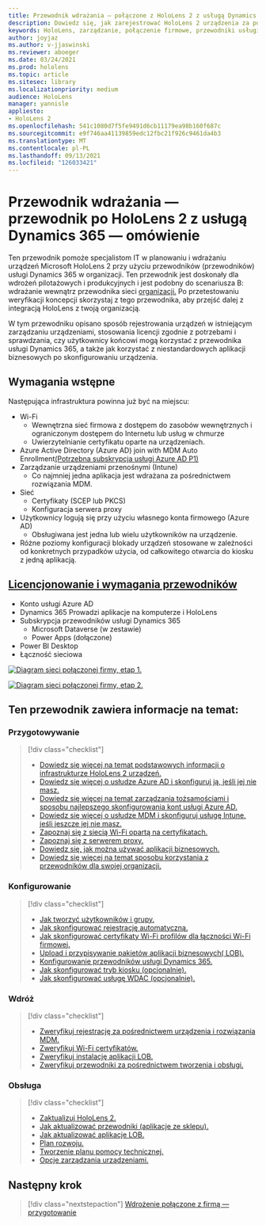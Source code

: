 ```yaml
---
title: Przewodnik wdrażania — połączone z HoloLens 2 z usługą Dynamics 365 — omówienie
description: Dowiedz się, jak zarejestrować HoloLens 2 urządzenia za pomocą przewodników usługi Dynamics 365 za pośrednictwem firmowej połączonej sieci.
keywords: HoloLens, zarządzanie, połączenie firmowe, przewodniki usługi Dynamics 365, AAD, Azure AD, MDM, Mobile Zarządzanie urządzeniami
author: joyjaz
ms.author: v-jjaswinski
ms.reviewer: aboeger
ms.date: 03/24/2021
ms.prod: hololens
ms.topic: article
ms.sitesec: library
ms.localizationpriority: medium
audience: HoloLens
manager: yannisle
appliesto:
- HoloLens 2
ms.openlocfilehash: 541c1080d7f5fe9491d6cb11179ea98b160f687c
ms.sourcegitcommit: e9f746aa41139859edc12fbc21f926c9461da4b3
ms.translationtype: MT
ms.contentlocale: pl-PL
ms.lasthandoff: 09/13/2021
ms.locfileid: "126033421"
---
```

# <a name="deployment-guide---corporate-connected-hololens-2-with-dynamics-365-guides---overview"></a>Przewodnik wdrażania — przewodnik po HoloLens 2 z usługą Dynamics 365 — omówienie

Ten przewodnik pomoże specjalistom IT w planowaniu i wdrażaniu urządzeń Microsoft HoloLens 2 przy użyciu przewodników (przewodników) usługi Dynamics 365 w organizacji. Ten przewodnik jest doskonały dla wdrożeń pilotażowych i produkcyjnych i jest podobny do scenariusza B: wdrażanie wewnątrz przewodnika sieci [organizacji.](/hololens/common-scenarios#scenario-b-deploy-inside-your-organizations-network) Po przetestowaniu weryfikacji koncepcji skorzystaj z tego przewodnika, aby przejść dalej z integracją HoloLens z twoją organizacją.

W tym przewodniku opisano sposób rejestrowania urządzeń w istniejącym zarządzaniu urządzeniami, stosowania licencji zgodnie z potrzebami i sprawdzania, czy użytkownicy końcowi mogą korzystać z przewodnika usługi Dynamics 365, a także jak korzystać z niestandardowych aplikacji biznesowych po skonfigurowaniu urządzenia. 

## <a name="prerequisites"></a>Wymagania wstępne

Następująca infrastruktura powinna już być na miejscu:
- Wi-Fi
    - Wewnętrzna sieć firmowa z dostępem do zasobów wewnętrznych i ograniczonym dostępem do Internetu lub usług w chmurze
    - Uwierzytelnianie certyfikatu oparte na urządzeniach.
- Azure Active Directory (Azure AD) join with MDM Auto Enrollment[(Potrzebna subskrypcja usługi Azure AD P1)](/azure/active-directory/fundamentals/active-directory-whatis)
- Zarządzanie urządzeniami przenośnymi (Intune)
    - Co najmniej jedna aplikacja jest wdrażana za pośrednictwem rozwiązania MDM.
- Sieć 
    - Certyfikaty (SCEP lub PKCS)
    - Konfiguracja serwera proxy
- Użytkownicy logują się przy użyciu własnego konta firmowego (Azure AD)
    - Obsługiwana jest jedna lub wielu użytkowników na urządzenie.
- Różne poziomy konfiguracji blokady urządzeń stosowane w zależności od konkretnych przypadków użycia, od całkowitego otwarcia do kiosku z jedną aplikacją.

## <a name="guides-licensing-and-requirements"></a>[Licencjonowanie i wymagania przewodników](/dynamics365/mixed-reality/guides/requirements#licensing-and-product-requirements)

- Konto usługi Azure AD
- Dynamics 365 Prowadzi aplikacje na komputerze i HoloLens
- Subskrypcja przewodników usługi Dynamics 365
    - Microsoft Dataverse (w zestawie)
    - Power Apps (dołączone)
- Power BI Desktop
- Łączność sieciowa

[![Diagram sieci połączonej firmy, etap 1. ](./images/deployment-guides-revised-scenario-b-01-1.png)](./images/deployment-guides-revised-scenario-b-01-1.png#lightbox)

[![Diagram sieci połączonej firmy, etap 2. ](./images/deployment-guides-revised-scenario-b-02-1.png)](./images/deployment-guides-revised-scenario-b-02-1.png#lightbox)

## <a name="in-this-guide-you-will"></a>Ten przewodnik zawiera informacje na temat:
### <a name="prepare"></a>Przygotowywanie
> [!div class="checklist"]
>- [Dowiedz się więcej na temat podstawowych informacji o infrastrukturze HoloLens 2 urządzeń.](hololens2-corp-connected-prepare.md#infrastructure-essentials)
>- [Dowiedz się więcej o usłudze Azure AD i skonfiguruj ją, jeśli jej nie masz.](hololens2-corp-connected-prepare.md#azure-active-directory)
>- [Dowiedz się więcej na temat zarządzania tożsamościami i sposobu najlepszego skonfigurowania kont usługi Azure AD.](hololens2-corp-connected-prepare.md#identity-management)
>- [Dowiedz się więcej o usłudze MDM i skonfiguruj usługę Intune, jeśli jeszcze jej nie masz.](hololens2-corp-connected-prepare.md#mobile-device-management)
>- [Zapoznaj się z siecią Wi-Fi opartą na certyfikatach.](hololens2-corp-connected-prepare.md#certificates)
>- [Zapoznaj się z serwerem proxy.](hololens2-corp-connected-prepare.md#proxy)
>- [Dowiedz się, jak można używać aplikacji biznesowych.](hololens2-corp-connected-prepare.md#line-of-business-apps)
>- [Dowiedz się więcej na temat sposobu korzystania z przewodników dla swojej organizacji.](hololens2-corp-connected-prepare.md#guides-playbook)
### <a name="configure"></a>Konfigurowanie
> [!div class="checklist"]
>- [Jak tworzyć użytkowników i grupy.](hololens2-corp-connected-configure.md#azure-users-and-groups)
>- [Jak skonfigurować rejestrację automatyczną.](hololens2-corp-connected-configure.md#auto-enrollment-on-hololens-2)
>- [Jak skonfigurować certyfikaty Wi-Fi profilów dla łączności Wi-Fi firmowej.](hololens2-corp-connected-configure.md#corporate-wi-fi-connectivity)
>- [Upload i przypisywanie pakietów aplikacji biznesowych( LOB).](hololens2-corp-connected-configure.md#app-deployment)
>- [Konfigurowanie przewodników usługi Dynamics 365.](hololens2-corp-connected-configure.md#setup-guides-application-licenses-dataverse-and-authoring)
>- [Jak skonfigurować tryb kiosku (opcjonalnie).](hololens2-corp-connected-configure.md#optional-kiosk-mode)
>- [Jak skonfigurować usługę WDAC (opcjonalnie).](hololens2-corp-connected-configure.md#optional-wdac)
### <a name="deploy"></a>Wdróż
> [!div class="checklist"]
>-  [Zweryfikuj rejestrację za pośrednictwem urządzenia i rozwiązania MDM.](hololens2-corp-connected-deploy.md#enrollment-validation)
>-  [Zweryfikuj Wi-Fi certyfikatów.](hololens2-corp-connected-deploy.md#wi-fi-certificate-validation)
>-  [Zweryfikuj instalację aplikacji LOB.](hololens2-corp-connected-deploy.md#validate-lob-app-install)
>-  [Zweryfikuj przewodniki za pośrednictwem tworzenia i obsługi.](hololens2-corp-connected-deploy.md#validate-dynamics-365-guides)
### <a name="maintain"></a>Obsługa
> [!div class="checklist"]
>- [Zaktualizuj HoloLens 2.](hololens2-corp-connected-maintain.md#update-hololens)
>- [Jak aktualizować przewodniki (aplikacje ze sklepu).](hololens2-corp-connected-maintain.md#how-to-update-dynamics-365-guides-and-other-store-apps)
>- [Jak aktualizować aplikacje LOB.](hololens2-corp-connected-maintain.md#how-to-update-lob-apps) 
>- [Plan rozwoju.](hololens2-corp-connected-maintain.md#development-plan) 
>- [Tworzenie planu pomocy technicznej.](hololens2-corp-connected-maintain.md#support-plan)
>- [Opcje zarządzania urządzeniami.](hololens2-corp-connected-maintain.md#device-management)

## <a name="next-step"></a>Następny krok 
> [!div class="nextstepaction"]
> [Wdrożenie połączone z firmą — przygotowanie](hololens2-corp-connected-prepare.md)
